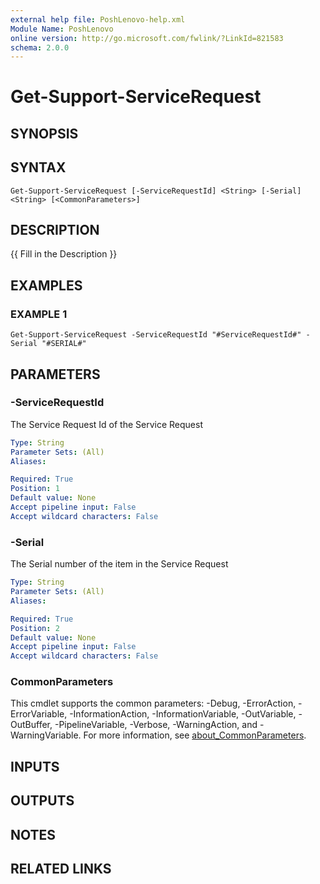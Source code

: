 ```yaml
---
external help file: PoshLenovo-help.xml
Module Name: PoshLenovo
online version: http://go.microsoft.com/fwlink/?LinkId=821583
schema: 2.0.0
---
```


# Get-Support-ServiceRequest

## SYNOPSIS

## SYNTAX

```
Get-Support-ServiceRequest [-ServiceRequestId] <String> [-Serial] <String> [<CommonParameters>]
```

## DESCRIPTION
{{ Fill in the Description }}

## EXAMPLES

### EXAMPLE 1
```
Get-Support-ServiceRequest -ServiceRequestId "#ServiceRequestId#" -Serial "#SERIAL#"
```

## PARAMETERS

### -ServiceRequestId
The Service Request Id of the Service Request

```yaml
Type: String
Parameter Sets: (All)
Aliases:

Required: True
Position: 1
Default value: None
Accept pipeline input: False
Accept wildcard characters: False
```

### -Serial
The Serial number of the item in the Service Request

```yaml
Type: String
Parameter Sets: (All)
Aliases:

Required: True
Position: 2
Default value: None
Accept pipeline input: False
Accept wildcard characters: False
```

### CommonParameters
This cmdlet supports the common parameters: -Debug, -ErrorAction, -ErrorVariable, -InformationAction, -InformationVariable, -OutVariable, -OutBuffer, -PipelineVariable, -Verbose, -WarningAction, and -WarningVariable. For more information, see [about_CommonParameters](http://go.microsoft.com/fwlink/?LinkID=113216).

## INPUTS

## OUTPUTS

## NOTES

## RELATED LINKS
